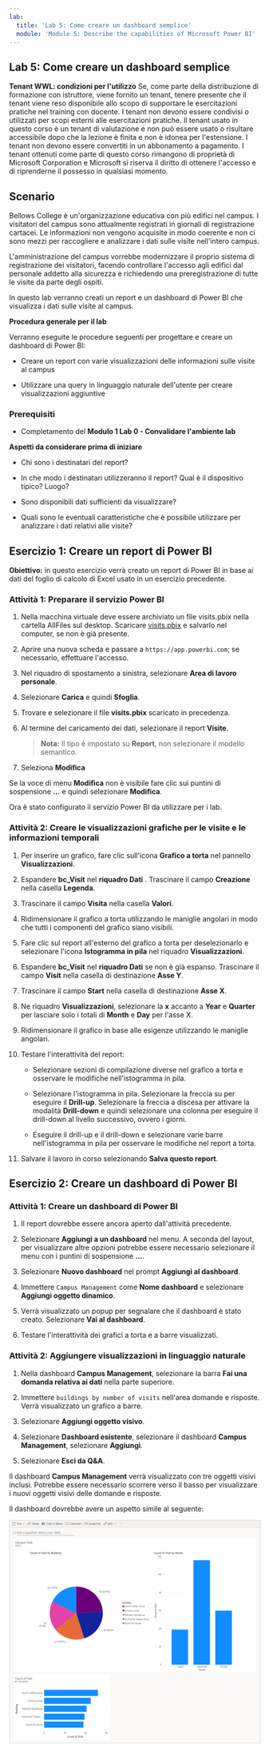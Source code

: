 ```yaml
---
lab:
  title: 'Lab 5: Come creare un dashboard semplice'
  module: 'Module 5: Describe the capabilities of Microsoft Power BI'
---
```


## Lab 5: Come creare un dashboard semplice

**Tenant WWL: condizioni per l'utilizzo** Se, come parte della distribuzione di formazione con istruttore, viene fornito un tenant, tenere presente che il tenant viene reso disponibile allo scopo di supportare le esercitazioni pratiche nel training con docente. I tenant non devono essere condivisi o utilizzati per scopi esterni alle esercitazioni pratiche. Il tenant usato in questo corso è un tenant di valutazione e non può essere usato o risultare accessibile dopo che la lezione è finita e non è idonea per l'estensione. I tenant non devono essere convertiti in un abbonamento a pagamento. I tenant ottenuti come parte di questo corso rimangono di proprietà di Microsoft Corporation e Microsoft si riserva il diritto di ottenere l'accesso e di riprenderne il possesso in qualsiasi momento. 

## Scenario

Bellows College è un'organizzazione educativa con più edifici nel campus. I visitatori del campus sono attualmente registrati in giornali di registrazione cartacei. Le informazioni non vengono acquisite in modo coerente e non ci sono mezzi per raccogliere e analizzare i dati sulle visite nell'intero campus.

L'amministrazione del campus vorrebbe modernizzare il proprio sistema di registrazione dei visitatori, facendo controllare l'accesso agli edifici dal personale addetto alla sicurezza e richiedendo una preregistrazione di tutte le visite da parte degli ospiti.

In questo lab verranno creati un report e un dashboard di Power BI che visualizza i dati sulle visite al campus.

**Procedura generale per il lab**

Verranno eseguite le procedure seguenti per progettare e creare un dashboard di Power BI:

- Creare un report con varie visualizzazioni delle informazioni sulle visite al campus

- Utilizzare una query in linguaggio naturale dell'utente per creare visualizzazioni aggiuntive

### Prerequisiti

- Completamento del **Modulo 1 Lab 0 - Convalidare l'ambiente lab**

**Aspetti da considerare prima di iniziare**

- Chi sono i destinatari del report?

- In che modo i destinatari utilizzeranno il report? Qual è il dispositivo tipico? Luogo?

- Sono disponibili dati sufficienti da visualizzare?

- Quali sono le eventuali caratteristiche che è possibile utilizzare per analizzare i dati relativi alle visite?

## Esercizio 1: Creare un report di Power BI

**Obiettivo:** in questo esercizio verrà creato un report di Power BI in base ai dati del foglio di calcolo di Excel usato in un esercizio precedente.

### Attività 1: Preparare il servizio Power BI

1. Nella macchina virtuale deve essere archiviato un file visits.pbix nella cartella AllFiles sul desktop. Scaricare [visits.pbix](https://github.com/MicrosoftLearning/PL-900-Microsoft-Power-Platform-Fundamentals/raw/master/Allfiles/visits.pbix) e salvarlo nel computer, se non è già presente.

1. Aprire una nuova scheda e passare a `https://app.powerbi.com`; se necessario, effettuare l'accesso.

1. Nel riquadro di spostamento a sinistra, selezionare **Area di lavoro personale**.

1. Selezionare **Carica** e quindi **Sfoglia**.

1. Trovare e selezionare il file **visits.pbix** scaricato in precedenza.

1. Al termine del caricamento dei dati, selezionare il report **Visite**.

    >**Nota:** Il tipo è impostato su **Report**, non selezionare il modello semantico.

1. Seleziona **Modifica**

Se la voce di menu **Modifica** non è visibile fare clic sui puntini di sospensione **...** e quindi selezionare **Modifica**.

Ora è stato configurato il servizio Power BI da utilizzare per i lab.

### Attività 2: Creare le visualizzazioni grafiche per le visite e le informazioni temporali

1. Per inserire un grafico, fare clic sull'icona **Grafico a torta** nel pannello **Visualizzazioni**.

1. Espandere **bc_Visit** nel **riquadro Dati** . Trascinare il campo **Creazione** nella casella **Legenda**.

1. Trascinare il campo **Visita** nella casella **Valori**.

1. Ridimensionare il grafico a torta utilizzando le maniglie angolari in modo che tutti i componenti del grafico siano visibili.

1. Fare clic sul report all'esterno del grafico a torta per deselezionarlo e selezionare l'icona **Istogramma in pila** nel riquadro **Visualizzazioni**.

1. Espandere **bc_Visit** nel **riquadro Dati** se non è già espanso. Trascinare il campo **Visit** nella casella di destinazione **Asse Y**.

1. Trascinare il campo **Start** nella casella di destinazione **Asse X**.

1. Ne riquadro **Visualizzazioni**, selezionare la **x** accanto a **Year** e **Quarter** per lasciare solo i totali di **Month** e **Day** per l'asse X.

1. Ridimensionare il grafico in base alle esigenze utilizzando le maniglie angolari.

1. Testare l'interattività del report:

    - Selezionare sezioni di compilazione diverse nel grafico a torta e osservare le modifiche nell'istogramma in pila.

    - Selezionare l'istogramma in pila. Selezionare la freccia su per eseguire il **Drill-up**. Selezionare la freccia a discesa per attivare la modalità **Drill-down** e quindi selezionare una colonna per eseguire il drill-down al livello successivo, ovvero i giorni.

    - Eseguire il drill-up e il drill-down e selezionare varie barre nell'istogramma in pila per osservare le modifiche nel report a torta.

1. Salvare il lavoro in corso selezionando **Salva questo report**.

## Esercizio 2: Creare un dashboard di Power BI

### Attività 1: Creare un dashboard di Power BI

1. Il report dovrebbe essere ancora aperto dall'attività precedente.

1. Selezionare **Aggiungi a un dashboard** nel menu. A seconda del layout, per visualizzare altre opzioni potrebbe essere necessario selezionare il menu con i puntini di sospensione **...**.

1. Selezionare **Nuovo dashboard** nel prompt **Aggiungi al dashboard**.

1. Immettere `Campus Management` come **Nome dashboard** e selezionare **Aggiungi oggetto dinamico**.

1. Verrà visualizzato un popup per segnalare che il dashboard è stato creato. Selezionare **Vai al dashboard**.

1. Testare l'interattività dei grafici a torta e a barre visualizzati.

### Attività 2: Aggiungere visualizzazioni in linguaggio naturale

1. Nella dashboard **Campus Management**, selezionare la barra **Fai una domanda relativa ai dati** nella parte superiore.

1. Immettere `buildings by number of visits` nell'area domande e risposte. Verrà visualizzato un grafico a barre.

1. Selezionare **Aggiungi oggetto visivo**.

1. Selezionare **Dashboard esistente**, selezionare il dashboard **Campus Management**, selezionare **Aggiungi**.

1. Selezionare **Esci da Q&amp;A**.

Il dashboard **Campus Management** verrà visualizzato con tre oggetti visivi inclusi. Potrebbe essere necessario scorrere verso il basso per visualizzare i nuovi oggetti visivi delle domande e risposte.

Il dashboard dovrebbe avere un aspetto simile al seguente:

[![Screenshot del dashboard appena creato](media/lab-5-power-bi-01.png)](https://github.com/MicrosoftLearning/PL-900-Microsoft-Power-Platform-Fundamentals/blob/master/Instructions/Labs/media/5-powerbi-result.png)

 
